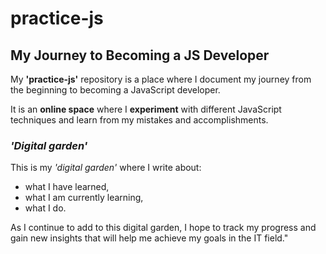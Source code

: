 # practice-js

## My Journey to Becoming a JS Developer

My **'practice-js'** repository is a place where I document my journey from the beginning to becoming a JavaScript developer.

It is an **online space** where I **experiment** with different JavaScript techniques and learn from my mistakes and accomplishments.

### _'Digital garden'_

This is my _'digital garden'_ where I write about:

- what I have learned,
- what I am currently learning,
- what I do.

As I continue to add to this digital garden, I hope to track my progress and gain new insights that will help me achieve my goals in the IT field."
